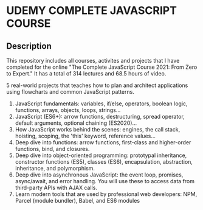 # UDEMY COMPLETE JAVASCRIPT COURSE

## Description

This repository includes all courses, activites and projects that I have completed for the online "The Complete JavaScript Course 2021: From Zero to Expert." It has a total of 314 lectures and 68.5 hours of video.

5 real-world projects that teaches how to plan and architect applications using flowcharts and common JavaScript patterns.

1. JavaScript fundamentals: variables, if/else, operators, boolean logic, functions, arrays, objects, loops, strings...
2. JavaScript (ES6+): arrow functions, destructuring, spread operator, default arguments, optional chaining (ES2020)...
3. How JavaScript works behind the scenes: engines, the call stack, hoisting, scoping, the 'this' keyword, reference values...
4. Deep dive into functions: arrow functions, first-class and higher-order functions, bind, and closures.
5. Deep dive into object-oriented programming: prototypal inheritance, constructor functions (ES5), classes (ES6), encapsulation, abstraction, inheritance, and polymorphism.
6. Deep dive into asynchronous JavaScript: the event loop, promises, async/await, and error handling. You will use these to access data from third-party APIs with AJAX calls.
7. Learn modern tools that are used by professional web developers: NPM, Parcel (module bundler), Babel, and ES6 modules
